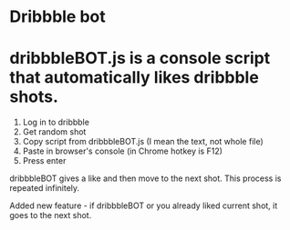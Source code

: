 # Dribbble bot
# dribbbleBOT.js is a console script that automatically likes dribbble shots.

1. Log in to dribbble
2. Get random shot
3. Copy script from dribbbleBOT.js (I mean the text, not whole file)
4. Paste in browser's console (in Chrome hotkey is F12)
5. Press enter


dribbbleBOT gives a like and then move to the next shot. This process is repeated infinitely.

Added new feature - if dribbbleBOT or you already liked current shot, it goes to the next shot. 
